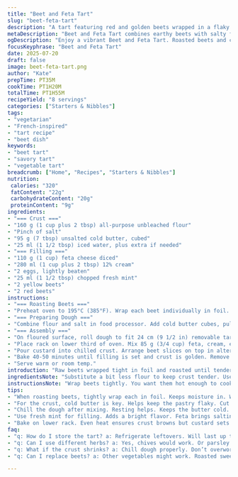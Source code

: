 ```yaml
---
title: "Beet and Feta Tart"
slug: "beet-feta-tart"
description: "A tart featuring red and golden beets wrapped in a flaky crust, combined with creamy feta and fresh herbs. Uses a buttery pastry base with a rich custard of cream and eggs, finished with a sprinkle of mint. Roasting wrapped beets until tender, then slicing to create a color-contrast pattern. Blending the crust dough with less water and cold butter for flakiness. Baking till set and slightly browned. Serve warm or at room temperature."
metaDescription: "Beet and Feta Tart combines earthy beets with salty feta in a flaky pastry. Perfect for any gathering, serve warm or at room temperature."
ogDescription: "Enjoy a vibrant Beet and Feta Tart. Roasted beets and creamy feta contrast beautifully. Serve at parties or family meals for a fancy touch."
focusKeyphrase: "Beet and Feta Tart"
date: 2025-07-20
draft: false
image: beet-feta-tart.png
author: "Kate"
prepTime: PT35M
cookTime: PT1H20M
totalTime: PT1H55M
recipeYield: "8 servings"
categories: ["Starters & Nibbles"]
tags:
- "vegetarian"
- "French-inspired"
- "tart recipe"
- "beet dish"
keywords:
- "beet tart"
- "savory tart"
- "vegetable tart"
breadcrumb: ["Home", "Recipes", "Starters & Nibbles"]
nutrition: 
 calories: "320"
 fatContent: "22g"
 carbohydrateContent: "20g"
 proteinContent: "9g"
ingredients:
- "=== Crust ==="
- "160 g (1 cup plus 2 tbsp) all-purpose unbleached flour"
- "Pinch of salt"
- "95 g (7 tbsp) unsalted cold butter, cubed"
- "25 ml (1 1/2 tbsp) iced water, plus extra if needed"
- "=== Filling ==="
- "110 g (1 cup) feta cheese diced"
- "280 ml (1 cup plus 2 tbsp) 12% cream"
- "2 eggs, lightly beaten"
- "25 ml (1 1/2 tbsp) chopped fresh mint"
- "2 yellow beets"
- "2 red beets"
instructions:
- "=== Roasting Beets ==="
- "Preheat oven to 195°C (385°F). Wrap each beet individually in foil. Roast on middle rack about 1 hour 10 minutes until tender when pierced. Let cool slightly. Peel skins off, slice about 4 mm (1/6 inch) thick. Reserve."
- "=== Preparing Dough ==="
- "Combine flour and salt in food processor. Add cold butter cubes, pulse briefly until butter peas-sized. Gradually add iced water, pulse until dough just comes together. If too dry, add water sparingly by teaspoon. Remove dough, form into disc."
- "=== Assembly ==="
- "On floured surface, roll dough to fit 24 cm (9 1/2 in) removable tart pan. Gently press dough into pan. Chill in fridge 25 minutes."
- "Place rack on lower third of oven. Mix 85 g (3/4 cup) feta, cream, eggs, and mint in bowl. Season with pepper and small amount of salt."
- "Pour custard into chilled crust. Arrange beet slices on top in alternating pattern, overlapping slightly to form a design. Sprinkle remaining feta over beets."
- "Bake 40-50 minutes until filling is set and crust is golden. Remove. Cool 10 minutes before slicing."
- "Serve warm or room temp."
introduction: "Raw beets wrapped tight in foil and roasted until tender, dark red and yellow intensify. You get a color pop slicing thin. Creamy custard holds feta chunks with mint for fresh brightness. Crust lighter on flour, keeps rich butter for flake but not too heavy. Cool dough cold, quick roll, pressed into pan. Bake lower rack for even heat around custard without burning edges too much. Patterned beets on top, alternating red and gold. Silky smooth custard settles around cubes of salty cheese. Slice and serve warm or cool off for a slightly firmer texture. Ends up earthy, salty, fresh, and rich. No extra fuss needed."
ingredientsNote: "Substitute a bit less flour to keep crust tender. Use iced water to stop butter melting prematurely. Butter cold, cubed. If you lack a food processor, rub butter into flour quickly by hand and add water until dough clings. Mint replaces the original chive for a fresh, slightly cooling contrast to beets and feta. Cream at 12% fat gives a less dense, lighter filling than higher fat creams. Adjust beet size for uniform slices. Leave skin on till after cooking makes peeling easy. Red and yellow beets give visual contrast - can swap yellow for chioggia if available for stripe effect."
instructionsNote: "Wrap beets tightly. You want them hot enough to cook through without drying or burning. Watch time, vary depending on beet size. Use foil to keep moisture in. Cool partially before peeling, skins slip off with gentle rub. Dough mixing fast to keep butter bits intact. Water just enough for dough to hold but not sticky. Chill dough to rest gluten and chill butter again before baking to prevent shrinking. Bake tart on lower rack to brown crust bottom crisply without burning custard on top. Arrange beet slices over topping in pattern quickly before custard thickens. Bake uncovered, watch firmness, should jiggle slightly but not liquidy. Rest to set cream custard perfectly."
tips:
- "When roasting beets, tightly wrap each in foil. Keeps moisture in. Watch the time. Size affects cooking. Bigger beets take longer. Check tenderness before removing."
- "For the crust, cold butter is key. Helps keep the pastry flaky. Cut into cubes. Use less flour for tenderness. Iced water prevents butter from melting."
- "Chill the dough after mixing. Resting helps. Keeps the butter cold. Roll on a floured surface for non-stick. Shape quickly to avoid warming up the dough."
- "Use fresh mint for filling. Adds a bright flavor. Feta brings saltiness. Adjust amounts as desired. Season filling well. Too little can make it bland."
- "Bake on lower rack. Even heat ensures crust browns but custard sets right. Keep an eye on color. Should jiggle slightly when done. Let cool before slicing."
faq:
- "q: How do I store the tart? a: Refrigerate leftovers. Will last up to three days. Can reheat in the oven. Use low heat to avoid drying."
- "q: Can I use different herbs? a: Yes, chives would work. Or parsley. Each adds its flavor. Experiment but keep balance with feta."
- "q: What if the crust shrinks? a: Chill dough properly. Don’t overwork it. If it does shrink, press back down gently after baking."
- "q: Can I replace beets? a: Other vegetables might work. Roasted sweet potatoes, zucchini. Texture will differ. Adjust cooking times as needed."

---
```

